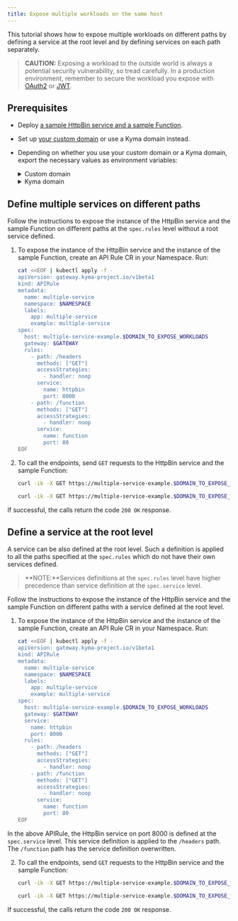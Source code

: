 ```yaml
---
title: Expose multiple workloads on the same host
---
```


This tutorial shows how to expose multiple workloads on different paths by defining a service at the root level and by defining services on each path separately.

   > **CAUTION:** Exposing a workload to the outside world is always a potential security vulnerability, so tread carefully. In a production environment, remember to secure the workload you expose with [OAuth2](../apix-05-expose-and-secure-a-workload/apix-05-01-expose-and-secure-workload-oauth2.md) or [JWT](../apix-05-expose-and-secure-a-workload/apix-05-03-expose-and-secure-workload-jwt.md).

## Prerequisites

* Deploy [a sample HttpBin service and a sample Function](../apix-01-create-workload.md).
* Set up [your custom domain](../apix-02-setup-custom-domain-for-workload.md) or use a Kyma domain instead. 
* Depending on whether you use your custom domain or a Kyma domain, export the necessary values as environment variables:
  
  <div tabs name="export-values">

    <details>
    <summary>
    Custom domain
    </summary>
    
    ```bash
    export DOMAIN_TO_EXPOSE_WORKLOADS={DOMAIN_NAME}
    export GATEWAY=$NAMESPACE/httpbin-gateway
    ```
    </details>

    <details>
    <summary>
    Kyma domain
    </summary>

    ```bash
    export DOMAIN_TO_EXPOSE_WORKLOADS={KYMA_DOMAIN_NAME}
    export GATEWAY=kyma-system/kyma-gateway
    ```
    </details>
  </div>   

## Define multiple services on different paths

Follow the instructions to expose the instance of the HttpBin service and the sample Function on different paths at the `spec.rules` level without a root service defined.

1. To expose the instance of the HttpBin service and the instance of the sample Function, create an API Rule CR in your Namespace. Run:

   ```bash
   cat <<EOF | kubectl apply -f -
   apiVersion: gateway.kyma-project.io/v1beta1
   kind: APIRule
   metadata:
     name: multiple-service
     namespace: $NAMESPACE
     labels:
       app: multiple-service
       example: multiple-service
   spec:
     host: multiple-service-example.$DOMAIN_TO_EXPOSE_WORKLOADS
     gateway: $GATEWAY
     rules:
       - path: /headers
         methods: ["GET"]
         accessStrategies:
           - handler: noop
         service:
           name: httpbin
           port: 8000
       - path: /function
         methods: ["GET"]
         accessStrategies:
           - handler: noop
         service:
           name: function
           port: 80
   EOF
   ```

2. To call the endpoints, send `GET` requests to the HttpBin service and the sample Function:

    ```bash
    curl -ik -X GET https://multiple-service-example.$DOMAIN_TO_EXPOSE_WORKLOADS/headers

    curl -ik -X GET https://multiple-service-example.$DOMAIN_TO_EXPOSE_WORKLOADS/function 
    ```
  If successful, the calls return the code `200 OK` response.

## Define a service at the root level

A service can be also defined at the root level. Such a definition is applied to all the paths specified at the `spec.rules` which do not have their own services defined. 
 
 > **NOTE:**Services definitions at the `spec.rules` level have higher precedence than service definition at the `spec.service` level.

Follow the instructions to expose the instance of the HttpBin service and the sample Function on different paths with a service defined at the root level.

1. To expose the instance of the HttpBin service and the instance of the sample Function, create an API Rule CR in your Namespace. Run:

   ```bash
   cat <<EOF | kubectl apply -f -
   apiVersion: gateway.kyma-project.io/v1beta1
   kind: APIRule
   metadata:
     name: multiple-service
     namespace: $NAMESPACE
     labels:
       app: multiple-service
       example: multiple-service
   spec:
     host: multiple-service-example.$DOMAIN_TO_EXPOSE_WORKLOADS
     gateway: $GATEWAY
     service:
       name: httpbin
       port: 8000
     rules:
       - path: /headers
         methods: ["GET"]
         accessStrategies:
           - handler: noop
       - path: /function
         methods: ["GET"]
         accessStrategies:
           - handler: noop
         service:
           name: function
           port: 80
   EOF
   ```
  In the above APIRule, the HttpBin service on port 8000 is defined at the `spec.service` level. This service definition is applied to the `/headers` path. The `/function` path has the service definition overwritten.

2. To call the endpoints, send `GET` requests to the HttpBin service and the sample Function:

    ```bash
    curl -ik -X GET https://multiple-service-example.$DOMAIN_TO_EXPOSE_WORKLOADS/headers

    curl -ik -X GET https://multiple-service-example.$DOMAIN_TO_EXPOSE_WORKLOADS/function 
    ```
  If successful, the calls return the code `200 OK` response.